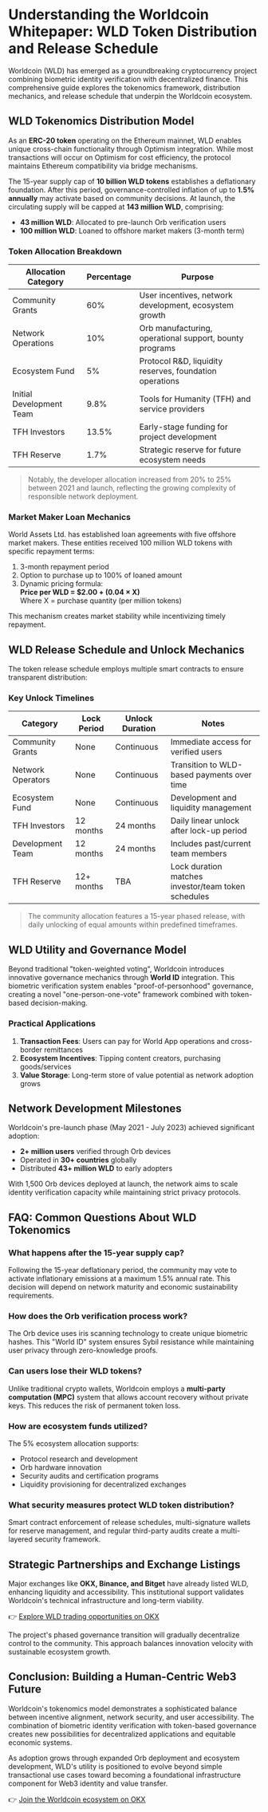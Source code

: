 # Understanding the Worldcoin Whitepaper: WLD Token Distribution and Release Schedule

Worldcoin (WLD) has emerged as a groundbreaking cryptocurrency project combining biometric identity verification with decentralized finance. This comprehensive guide explores the tokenomics framework, distribution mechanics, and release schedule that underpin the Worldcoin ecosystem.

## WLD Tokenomics Distribution Model

As an **ERC-20 token** operating on the Ethereum mainnet, WLD enables unique cross-chain functionality through Optimism integration. While most transactions will occur on Optimism for cost efficiency, the protocol maintains Ethereum compatibility via bridge mechanisms.

The 15-year supply cap of **10 billion WLD tokens** establishes a deflationary foundation. After this period, governance-controlled inflation of up to **1.5% annually** may activate based on community decisions. At launch, the circulating supply will be capped at **143 million WLD**, comprising:

- **43 million WLD**: Allocated to pre-launch Orb verification users
- **100 million WLD**: Loaned to offshore market makers (3-month term)

### Token Allocation Breakdown

| Allocation Category       | Percentage | Purpose                                                                 |
|--------------------------|------------|-------------------------------------------------------------------------|
| Community Grants         | 60%        | User incentives, network development, ecosystem growth                  |
| Network Operations       | 10%        | Orb manufacturing, operational support, bounty programs                 |
| Ecosystem Fund           | 5%         | Protocol R&D, liquidity reserves, foundation operations                 |
| Initial Development Team | 9.8%       | Tools for Humanity (TFH) and service providers                          |
| TFH Investors            | 13.5%      | Early-stage funding for project development                             |
| TFH Reserve              | 1.7%       | Strategic reserve for future ecosystem needs                            |

> Notably, the developer allocation increased from 20% to 25% between 2021 and launch, reflecting the growing complexity of responsible network deployment.

### Market Maker Loan Mechanics

World Assets Ltd. has established loan agreements with five offshore market makers. These entities received 100 million WLD tokens with specific repayment terms:

1. 3-month repayment period
2. Option to purchase up to 100% of loaned amount
3. Dynamic pricing formula:  
   **Price per WLD = $2.00 + (0.04 × X)**  
   Where X = purchase quantity (per million tokens)

This mechanism creates market stability while incentivizing timely repayment.

## WLD Release Schedule and Unlock Mechanics

The token release schedule employs multiple smart contracts to ensure transparent distribution:

### Key Unlock Timelines

| Category               | Lock Period | Unlock Duration | Notes                                                   |
|------------------------|-------------|------------------|----------------------------------------------------------|
| Community Grants       | None        | Continuous       | Immediate access for verified users                     |
| Network Operators      | None        | Continuous       | Transition to WLD-based payments over time              |
| Ecosystem Fund         | None        | Continuous       | Development and liquidity management                    |
| TFH Investors          | 12 months   | 24 months        | Daily linear unlock after lock-up period                |
| Development Team       | 12 months   | 24 months        | Includes past/current team members                      |
| TFH Reserve            | 12+ months  | TBA              | Lock duration matches investor/team token schedules     |

> The community allocation features a 15-year phased release, with daily unlocking of equal amounts within predefined timeframes.

## WLD Utility and Governance Model

Beyond traditional "token-weighted voting", Worldcoin introduces innovative governance mechanics through **World ID** integration. This biometric verification system enables "proof-of-personhood" governance, creating a novel "one-person-one-vote" framework combined with token-based decision-making.

### Practical Applications

1. **Transaction Fees**: Users can pay for World App operations and cross-border remittances
2. **Ecosystem Incentives**: Tipping content creators, purchasing goods/services
3. **Value Storage**: Long-term store of value potential as network adoption grows

## Network Development Milestones

Worldcoin's pre-launch phase (May 2021 - July 2023) achieved significant adoption:

- **2+ million users** verified through Orb devices
- Operated in **30+ countries** globally
- Distributed **43+ million WLD** to early adopters

With 1,500 Orb devices deployed at launch, the network aims to scale identity verification capacity while maintaining strict privacy protocols.

## FAQ: Common Questions About WLD Tokenomics

### What happens after the 15-year supply cap?

Following the 15-year deflationary period, the community may vote to activate inflationary emissions at a maximum 1.5% annual rate. This decision will depend on network maturity and economic sustainability requirements.

### How does the Orb verification process work?

The Orb device uses iris scanning technology to create unique biometric hashes. This "World ID" system ensures Sybil resistance while maintaining user privacy through zero-knowledge proofs.

### Can users lose their WLD tokens?

Unlike traditional crypto wallets, Worldcoin employs a **multi-party computation (MPC)** system that allows account recovery without private keys. This reduces the risk of permanent token loss.

### How are ecosystem funds utilized?

The 5% ecosystem allocation supports:
- Protocol research and development
- Orb hardware innovation
- Security audits and certification programs
- Liquidity provisioning for decentralized exchanges

### What security measures protect WLD token distribution?

Smart contract enforcement of release schedules, multi-signature wallets for reserve management, and regular third-party audits create a multi-layered security framework.

## Strategic Partnerships and Exchange Listings

Major exchanges like **OKX, Binance, and Bitget** have already listed WLD, enhancing liquidity and accessibility. This institutional support validates Worldcoin's technical infrastructure and long-term viability.

👉 [Explore WLD trading opportunities on OKX](https://bit.ly/okx-bonus)

The project's phased governance transition will gradually decentralize control to the community. This approach balances innovation velocity with sustainable ecosystem growth.

## Conclusion: Building a Human-Centric Web3 Future

Worldcoin's tokenomics model demonstrates a sophisticated balance between incentive alignment, network security, and user accessibility. The combination of biometric identity verification with token-based governance creates new possibilities for decentralized applications and equitable economic systems.

As adoption grows through expanded Orb deployment and ecosystem development, WLD's utility is positioned to evolve beyond simple transactional use cases toward becoming a foundational infrastructure component for Web3 identity and value transfer.

👉 [Join the Worldcoin ecosystem on OKX](https://bit.ly/okx-bonus)